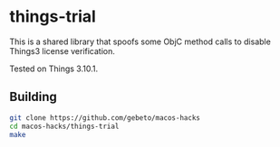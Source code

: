 # things-trial

This is a shared library that spoofs some ObjC method calls to disable Things3 license verification.

Tested on Things 3.10.1.

## Building
```sh
git clone https://github.com/gebeto/macos-hacks
cd macos-hacks/things-trial
make
```
